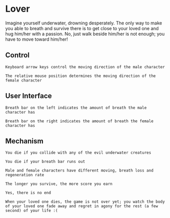 # Lover

Imagine yourself underwater, drowning desperately. The only way to make you able to breath and survive there is to get close to your loved one and hug him/her with a passion. No, just walk beside him/her is not enough; you have to move toward him/her!

## Control

    Keyboard arrow keys control the moving direction of the male character

    The relative mouse position determines the moving direction of the female character

## User Interface

    Breath bar on the left indicates the amount of breath the male character has

    Breath bar on the right indicates the amount of breath the female character has

## Mechanism

    You die if you collide with any of the evil underwater creatures

    You die if your breath bar runs out

    Male and female characters have different moving, breath loss and regeneration rate
    
    The longer you survive, the more score you earn
    
    Yes, there is no end

    When your loved one dies, the game is not over yet; you watch the body of your loved one fade away and regret in agony for the rest (a few second) of your life :(